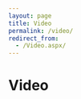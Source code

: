 ```yaml
---
layout: page
title: Video
permalink: /video/
redirect_from:
  - /Video.aspx/
---
```


# Video

<dl id="videos"></dl>
